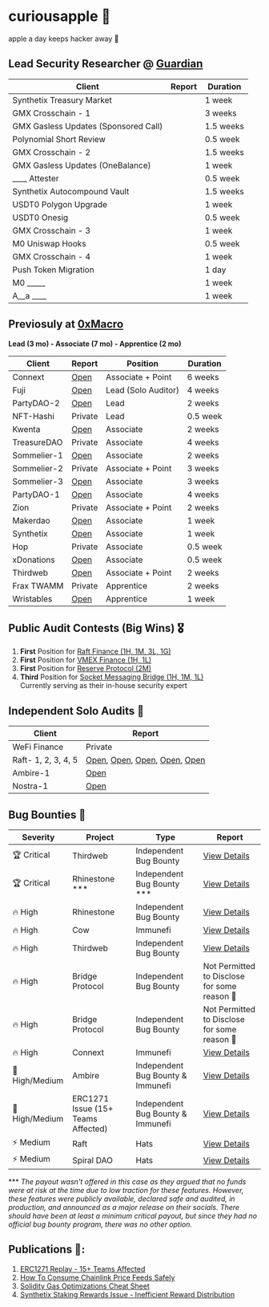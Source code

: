 # curiousapple 🦇
apple a day keeps hacker away 🍏

## Lead Security Researcher @ [Guardian](https://guardianaudits.com/)

| Client                              | Report                        | Duration  |
|-------------------------------------|-------------------------------|-----------|
| Synthetix Treasury Market           |                               | 1 week    |
| GMX Crosschain - 1                  |                               | 3 weeks   |
| GMX Gasless Updates (Sponsored Call)|                               | 1.5 weeks |
| Polynomial Short Review             |                               | 0.5 week  |
| GMX Crosschain - 2                  |                               | 1.5 weeks |
| GMX Gasless Updates (OneBalance)    |                               | 1 week    |
| ____ Attester                       |                               | 0.5 week  |
| Synthetix Autocompound Vault        |                               | 1.5 weeks |
| USDT0 Polygon Upgrade               |                               | 1 week    |
| USDT0 Onesig                        |                               | 0.5 week  |
| GMX Crosschain - 3                  |                               | 1 week    |
| M0 Uniswap Hooks                    |                               | 0.5 week  |
| GMX Crosschain - 4                  |                               | 1 week    |
| Push Token Migration                |                               | 1 day     |
| M0 _____                            |                               | 1 week    |
| A__a ____                           |                               | 1 week    |


##  Previosuly at [0xMacro](https://0xmacro.com/) 
 
**Lead (3 mo) - Associate (7 mo) - Apprentice (2 mo)** 

| Client      | Report                                                                                       | Position            | Duration |
|-------------|----------------------------------------------------------------------------------------------|---------------------|----------|
| Connext     | [Open]( https://github.com/0xcuriousapple/curiousapple-audits/blob/main/src/Connext.pdf )   | Associate + Point   | 6 weeks  |
| Fuji        | [Open](https://github.com/0xcuriousapple/curiousapple-audits/blob/main/src/Fuji.pdf)        | Lead (Solo Auditor) | 4 weeks  |
| PartyDAO-2  | [Open](https://github.com/0xcuriousapple/curiousapple-audits/blob/main/src/PartyDAO-2.pdf)  | Lead                | 2 weeks  |
| NFT-Hashi   | Private                                                                                      | Lead                | 0.5 week |
| Kwenta      | [Open](https://github.com/0xcuriousapple/curiousapple-audits/blob/main/src/Kwenta.pdf)      | Associate           | 2 weeks  |
| TreasureDAO | Private                                                                                      | Associate           | 4 weeks  |
| Sommelier-1 | [Open](https://github.com/0xcuriousapple/curiousapple-audits/blob/main/src/Sommelier-1.pdf) | Associate           | 2 weeks  |
| Sommelier-2 | Private                                                                                      | Associate + Point   | 3 weeks  |
| Sommelier-3 | [Open](https://github.com/0xcuriousapple/curiousapple-audits/blob/main/src/Sommelier-3.pdf) | Associate           | 3 weeks  |
| PartyDAO-1  | [Open](https://github.com/0xcuriousapple/curiousapple-audits/blob/main/src/PartyDAO-1.pdf)  | Associate           | 4 weeks  |
| Zion        | Private                                                                                      | Associate + Point   | 2 weeks  |
| Makerdao    | [Open](https://github.com/0xcuriousapple/curiousapple-audits/blob/main/src/Maker.pdf)       | Associate           | 1 week   |
| Synthetix   | [Open](https://github.com/0xcuriousapple/curiousapple-audits/blob/main/src/Synthetix.pdf)   | Associate           | 1 week   |
| Hop         | Private                                                                                      | Associate           | 0.5 week |
| xDonations  | [Open](https://github.com/0xcuriousapple/curiousapple-audits/blob/main/src/xDonations.pdf)  | Associate           | 0.5 week |
| Thirdweb    | [Open](https://github.com/0xcuriousapple/curiousapple-audits/blob/main/src/thirdweb.pdf)    | Associate + Point   | 2 weeks  |
| Frax TWAMM  | Private                                                                                      | Apprentice          | 2 weeks  |
| Wristables  | [Open](https://github.com/0xcuriousapple/curiousapple-audits/blob/main/src/Wristables.pdf)  | Apprentice          | 1 week   |

##  Public Audit Contests (Big Wins) :medal_military:

1. **First** Position for [Raft Finance (1H, 1M, 3L, 1G)](https://github.com/raft-fi/contracts/issues?q=is%3Aissue%20is%3Aclosed%20author%3A0xcuriousapple)
2. **First** Position for [VMEX Finance (1H, 1L)](https://github.com/hats-finance/VMEX-0x050183b53cf62bcd6c2a932632f8156953fd146f/issues/24) </br>
3.  **First** Position for [Reserve Protocol (2M)](https://cantina.xyz/competitions/9dfca0bc-a7bf-482e-a3df-4eb861f55c4f/leaderboard) </br>
4. **Third** Position for [Socket Messaging Bridge (1H, 1M, 1L)](https://sockettech.notion.site/WarRoom-Leaderboard-47a977c54ff74fd48eac780a9d518c70) </br>
    Currently serving as their in-house security expert

## Independent Solo Audits :seedling:

| Client               | Report   |   
|-------------         |--------  |  
| WeFi Finance    | Private       
| Raft- 1, 2, 3, 4, 5  | [Open](https://github.com/0xcuriousapple/curiousapple-audits/blob/main/src/Raft-1.md), [Open](https://github.com/0xcuriousapple/curiousapple-audits/blob/main/src/Raft-2.md), [Open](https://gist.github.com/0xcuriousapple/9537546b308ce08fdc20090c05b0f7d4), [Open](https://gist.github.com/0xcuriousapple/d5777b11dc6c109dcb207150e8bb3b56), [Open](https://gist.github.com/0xcuriousapple/d2d332af1edac19a6e856d309dc440c1)|
| Ambire-1        | [Open](https://gist.github.com/0xcuriousapple/3a670a8980991833df9ee124a6934e52)|    
| Nostra-1        | [Open](https://gist.github.com/0xcuriousapple/3c306d93f884348c82b444c8ac2194ff)|         


## Bug Bounties :santa:

| Severity | Project | Type | Report |
|----------|---------|------|--------|
| 🏆 Critical | Thirdweb | Independent Bug Bounty | [View Details](https://gist.github.com/0xcuriousapple/e3df31decac16d3859349b4247a3e50c) |
| 🏆 Critical | Rhinestone *** | Independent Bug Bounty *** | [View Details](https://gist.github.com/0xcuriousapple/d7128a1d8ee342e21e8cea3350687566) |
| 🔥 High | Rhinestone | Independent Bug Bounty | [View Details](https://gist.github.com/0xcuriousapple/6c099551fc45274c20f7fb773ad5f2a0) |
| 🔥 High | Cow | Immunefi | [View Details](https://gist.github.com/0xcuriousapple/f68f63ab25f463f8f9fb5759209ab497) |
| 🔥 High | Thirdweb | Independent Bug Bounty | [View Details](https://gist.github.com/0xcuriousapple/a47472a1107384cf5db1470dc8a6d2cb) |
| 🔥 High | Bridge Protocol | Independent Bug Bounty | Not Permitted to Disclose for some reason 🤷 |
| 🔥 High | Bridge Protocol | Independent Bug Bounty | Not Permitted to Disclose for some reason 🤷 |
| 🔥 High | Connext | Immunefi | [View Details](https://gist.github.com/0xcuriousapple/5a624d56d95c49b2a18f9ed64f070376) |
| 📌 High/Medium | Ambire | Independent Bug Bounty & Immunefi | [View Details](https://gist.github.com/0xcuriousapple/6e45a013b1a4878c584941f2958c19bc) |
| 📌 High/Medium | ERC1271 Issue (15+ Teams Affected) | Independent Bug Bounty & Immunefi | [View Details](https://mirror.xyz/curiousapple.eth/pFqAdW2LiJ-6S4sg_u1z08k4vK6BCJ33LcyXpnNb8yU) |
| ⚡ Medium | Raft | Hats | [View Details](https://gist.github.com/0xcuriousapple/ce1f4150674f2559e375b401a02dc776) |
| ⚡ Medium | Spiral DAO | Hats | [View Details](https://gist.github.com/0xcuriousapple/5b48f9d8072b15cd5b0c5371398df0f3) |



***  _The payout wasn't offered in this case as they argued that no funds were at risk at the time due to low traction for these features._ 
_However, these features were publicly available, declared safe and audited, in production, and announced as a major release on their socials._
_There should have been at least a minimum critical payout, but since they had no official bug bounty program, there was no other option._

## Publications 📑:
1. [ERC1271 Replay - 15+ Teams Affected](https://mirror.xyz/curiousapple.eth/pFqAdW2LiJ-6S4sg_u1z08k4vK6BCJ33LcyXpnNb8yU)
1. [How To Consume Chainlink Price Feeds Safely](https://0xmacro.com/writing/how-to-consume-chainlink-price-feeds-safely)
2. [Solidity Gas Optimizations Cheat Sheet](https://0xmacro.com/writing/solidity-gas-optimizations-cheat-sheet)
4. [Synthetix Staking Rewards Issue - Inefficient Reward Distribution](https://0xmacro.com/writing/synthetix-staking-rewards-issue-inefficient-reward-distribution)
